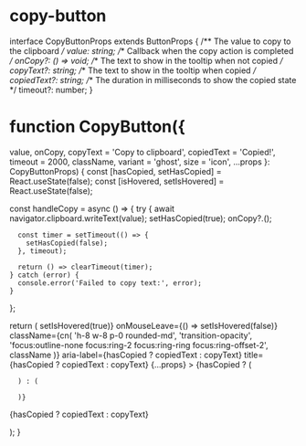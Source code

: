 # copy-button

interface CopyButtonProps extends ButtonProps {
  /** The value to copy to the clipboard */
  value: string;
  /** Callback when the copy action is completed */
  onCopy?: () => void;
  /** The text to show in the tooltip when not copied */
  copyText?: string;
  /** The text to show in the tooltip when copied */
  copiedText?: string;
  /** The duration in milliseconds to show the copied state */
  timeout?: number;
}

# function CopyButton({
  value,
  onCopy,
  copyText = 'Copy to clipboard',
  copiedText = 'Copied!',
  timeout = 2000,
  className,
  variant = 'ghost',
  size = 'icon',
  ...props
}: CopyButtonProps) {
  const [hasCopied, setHasCopied] = React.useState(false);
  const [isHovered, setIsHovered] = React.useState(false);

  const handleCopy = async () => {
    try {
      await navigator.clipboard.writeText(value);
      setHasCopied(true);
      onCopy?.();
      
      const timer = setTimeout(() => {
        setHasCopied(false);
      }, timeout);

      return () => clearTimeout(timer);
    } catch (error) {
      console.error('Failed to copy text:', error);
    }
  };

  return (
     setIsHovered(true)}
      onMouseLeave={() => setIsHovered(false)}
      className={cn(
        'h-8 w-8 p-0 rounded-md',
        'transition-opacity',
        'focus:outline-none focus:ring-2 focus:ring-ring focus:ring-offset-2',
        className
      )}
      aria-label={hasCopied ? copiedText : copyText}
      title={hasCopied ? copiedText : copyText}
      {...props}
    >
      {hasCopied ? (
        
      ) : (
        
      )}
      
{hasCopied ? copiedText : copyText}

    
  );
}